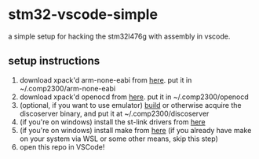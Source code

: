 # stm32-vscode-simple

a simple setup for hacking the stm32l476g with assembly in vscode.

## setup instructions

1. download xpack'd arm-none-eabi from [here](https://github.com/xpack-dev-tools/arm-none-eabi-gcc-xpack/releases/tag/v10.2.1-1.1). put it in ~/.comp2300/arm-none-eabi
2. download xpack'd openocd from [here](https://github.com/xpack-dev-tools/openocd-xpack/releases/tag/v0.10.0-15). put it in ~/.comp2300/openocd
3. (optional, if you want to use emulator) [build](https://gitlab.cecs.anu.edu.au/comp2300/2020/comp2300-disco-emulator) or otherwise acquire the discoserver binary, and put it at ~/.comp2300/discoserver
4. (if you're on windows) install the st-link drivers from [here](https://cs.anu.edu.au/courses/comp2300/v_media/resources/stlink-windows-driver.zip)
5. (if you're on windows) install make from [here](http://gnuwin32.sourceforge.net/packages/make.htm) (if you already have make on your system via WSL or some other means, skip this step)
6. open this repo in VSCode!
